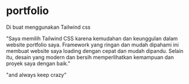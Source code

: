 # portfolio

Di buat menggunakan Tailwind css

"Saya memilih Tailwind CSS karena kemudahan dan keunggulan dalam website portfolio saya. Framework yang ringan dan mudah dipahami ini membuat website saya loading dengan cepat dan mudah dipandu. Selain itu, desain yang modern dan bersih memperlihatkan kemampuan dan proyek saya dengan baik."

"and always keep crazy"
